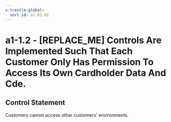 ```yaml
---
x-trestle-global:
  sort-id: a1-01.02
---
```


# a1-1.2 - \[REPLACE_ME\] Controls Are Implemented Such That Each Customer Only Has Permission To Access Its Own Cardholder Data And Cde.

## Control Statement

Customers cannot access other customers' environments.
